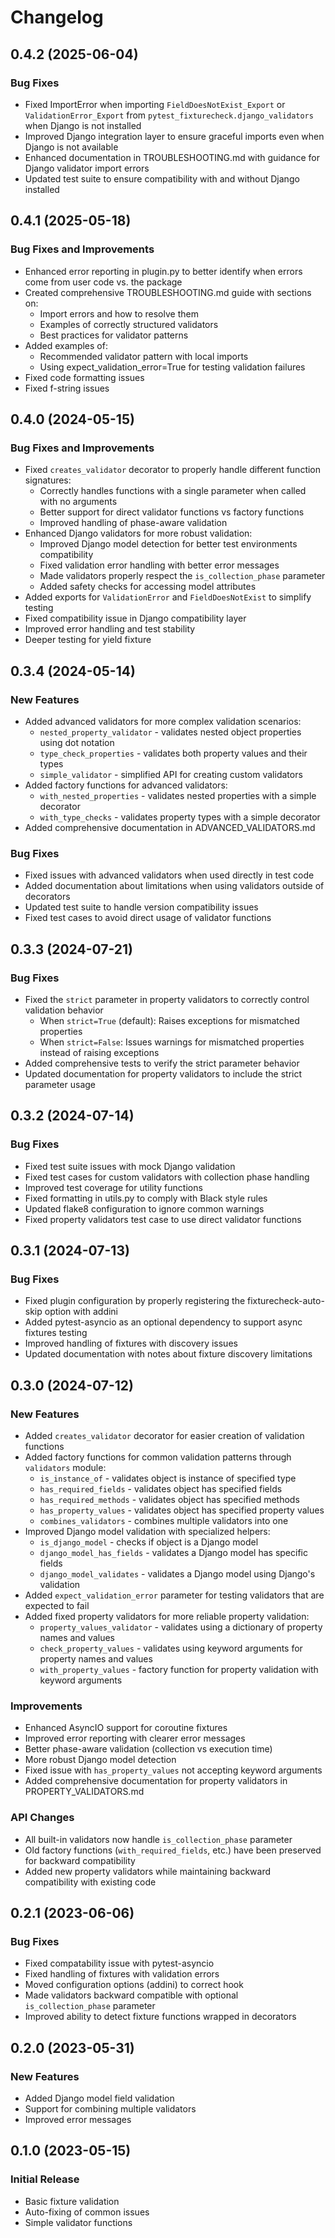 # Changelog

## 0.4.2 (2025-06-04)

### Bug Fixes
- Fixed ImportError when importing `FieldDoesNotExist_Export` or `ValidationError_Export` from `pytest_fixturecheck.django_validators` when Django is not installed
- Improved Django integration layer to ensure graceful imports even when Django is not available
- Enhanced documentation in TROUBLESHOOTING.md with guidance for Django validator import errors
- Updated test suite to ensure compatibility with and without Django installed

## 0.4.1 (2025-05-18)

### Bug Fixes and Improvements
- Enhanced error reporting in plugin.py to better identify when errors come from user code vs. the package
- Created comprehensive TROUBLESHOOTING.md guide with sections on:
  - Import errors and how to resolve them
  - Examples of correctly structured validators
  - Best practices for validator patterns 
- Added examples of:
  - Recommended validator pattern with local imports
  - Using expect_validation_error=True for testing validation failures
- Fixed code formatting issues
- Fixed f-string issues 

## 0.4.0 (2024-05-15)

### Bug Fixes and Improvements
- Fixed `creates_validator` decorator to properly handle different function signatures:
  - Correctly handles functions with a single parameter when called with no arguments
  - Better support for direct validator functions vs factory functions
  - Improved handling of phase-aware validation
- Enhanced Django validators for more robust validation:
  - Improved Django model detection for better test environments compatibility
  - Fixed validation error handling with better error messages
  - Made validators properly respect the `is_collection_phase` parameter
  - Added safety checks for accessing model attributes
- Added exports for `ValidationError` and `FieldDoesNotExist` to simplify testing
- Fixed compatibility issue in Django compatibility layer
- Improved error handling and test stability
- Deeper testing for yield fixture

## 0.3.4 (2024-05-14)

### New Features
- Added advanced validators for more complex validation scenarios:
  - `nested_property_validator` - validates nested object properties using dot notation
  - `type_check_properties` - validates both property values and their types
  - `simple_validator` - simplified API for creating custom validators
- Added factory functions for advanced validators:
  - `with_nested_properties` - validates nested properties with a simple decorator
  - `with_type_checks` - validates property types with a simple decorator
- Added comprehensive documentation in ADVANCED_VALIDATORS.md

### Bug Fixes
- Fixed issues with advanced validators when used directly in test code
- Added documentation about limitations when using validators outside of decorators
- Updated test suite to handle version compatibility issues
- Fixed test cases to avoid direct usage of validator functions

## 0.3.3 (2024-07-21)

### Bug Fixes
- Fixed the `strict` parameter in property validators to correctly control validation behavior
  - When `strict=True` (default): Raises exceptions for mismatched properties
  - When `strict=False`: Issues warnings for mismatched properties instead of raising exceptions
- Added comprehensive tests to verify the strict parameter behavior
- Updated documentation for property validators to include the strict parameter usage

## 0.3.2 (2024-07-14)

### Bug Fixes
- Fixed test suite issues with mock Django validation
- Fixed test cases for custom validators with collection phase handling
- Improved test coverage for utility functions
- Fixed formatting in utils.py to comply with Black style rules
- Updated flake8 configuration to ignore common warnings
- Fixed property validators test case to use direct validator functions

## 0.3.1 (2024-07-13)

### Bug Fixes
- Fixed plugin configuration by properly registering the fixturecheck-auto-skip option with addini
- Added pytest-asyncio as an optional dependency to support async fixtures testing
- Improved handling of fixtures with discovery issues
- Updated documentation with notes about fixture discovery limitations

## 0.3.0 (2024-07-12)

### New Features
- Added `creates_validator` decorator for easier creation of validation functions
- Added factory functions for common validation patterns through `validators` module:
  - `is_instance_of` - validates object is instance of specified type
  - `has_required_fields` - validates object has specified fields
  - `has_required_methods` - validates object has specified methods
  - `has_property_values` - validates object has specified property values
  - `combines_validators` - combines multiple validators into one
- Improved Django model validation with specialized helpers:
  - `is_django_model` - checks if object is a Django model
  - `django_model_has_fields` - validates a Django model has specific fields
  - `django_model_validates` - validates a Django model using Django's validation
- Added `expect_validation_error` parameter for testing validators that are expected to fail
- Added fixed property validators for more reliable property validation:
  - `property_values_validator` - validates using a dictionary of property names and values
  - `check_property_values` - validates using keyword arguments for property names and values
  - `with_property_values` - factory function for property validation with keyword arguments

### Improvements
- Enhanced AsyncIO support for coroutine fixtures
- Improved error reporting with clearer error messages
- Better phase-aware validation (collection vs execution time)
- More robust Django model detection
- Fixed issue with `has_property_values` not accepting keyword arguments
- Added comprehensive documentation for property validators in PROPERTY_VALIDATORS.md

### API Changes
- All built-in validators now handle `is_collection_phase` parameter
- Old factory functions (`with_required_fields`, etc.) have been preserved for backward compatibility
- Added new property validators while maintaining backward compatibility with existing code

## 0.2.1 (2023-06-06)

### Bug Fixes
- Fixed compatability issue with pytest-asyncio
- Fixed handling of fixtures with validation errors
- Moved configuration options (addini) to correct hook
- Made validators backward compatible with optional `is_collection_phase` parameter
- Improved ability to detect fixture functions wrapped in decorators

## 0.2.0 (2023-05-31)

### New Features
- Added Django model field validation
- Support for combining multiple validators
- Improved error messages

## 0.1.0 (2023-05-15)

### Initial Release
- Basic fixture validation
- Auto-fixing of common issues
- Simple validator functions

